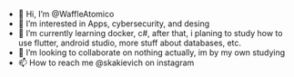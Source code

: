 - 👋 Hi, I’m @WaffleAtomico
- 👀 I’m interested in Apps, cybersecurity, and desing
- 🌱 I’m currently learning docker, c#, after that, i planing to study how to use flutter, android studio, more stuff about databases, etc.
- 💞️ I’m looking to collaborate on nothing actually, im by my own studying
- 📫 How to reach me @skakievich on instagram

<!---
WaffleAtomico/WaffleAtomico is a ✨ special ✨ repository because its `README.md` (this file) appears on your GitHub profile.
You can click the Preview link to take a look at your changes.
--->
